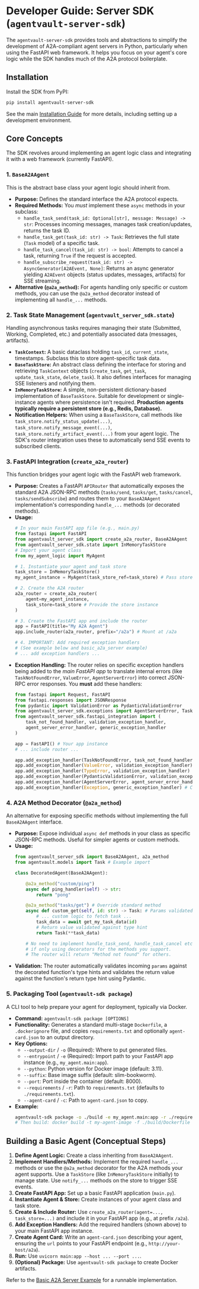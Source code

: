 # Developer Guide: Server SDK (`agentvault-server-sdk`)

The `agentvault-server-sdk` provides tools and abstractions to simplify the development of A2A-compliant agent servers in Python, particularly when using the FastAPI web framework. It helps you focus on your agent's core logic while the SDK handles much of the A2A protocol boilerplate.

## Installation

Install the SDK from PyPI:

```bash
pip install agentvault-server-sdk
```

See the main [Installation Guide](../installation.md) for more details, including setting up a development environment.

## Core Concepts

The SDK revolves around implementing an agent logic class and integrating it with a web framework (currently FastAPI).

### 1. `BaseA2AAgent`

This is the abstract base class your agent logic should inherit from.

*   **Purpose:** Defines the standard interface the A2A protocol expects.
*   **Required Methods:** You *must* implement these `async` methods in your subclass:
    *   `handle_task_send(task_id: Optional[str], message: Message) -> str`: Processes incoming messages, manages task creation/updates, returns the task ID.
    *   `handle_task_get(task_id: str) -> Task`: Retrieves the full state (`Task` model) of a specific task.
    *   `handle_task_cancel(task_id: str) -> bool`: Attempts to cancel a task, returning `True` if the request is accepted.
    *   `handle_subscribe_request(task_id: str) -> AsyncGenerator[A2AEvent, None]`: Returns an async generator yielding `A2AEvent` objects (status updates, messages, artifacts) for SSE streaming.
*   **Alternative (`@a2a_method`):** For agents handling only specific or custom methods, you can use the `@a2a_method` decorator instead of implementing all `handle_...` methods.

### 2. Task State Management (`agentvault_server_sdk.state`)

Handling asynchronous tasks requires managing their state (Submitted, Working, Completed, etc.) and potentially associated data (messages, artifacts).

*   **`TaskContext`:** A basic dataclass holding `task_id`, `current_state`, timestamps. Subclass this to store agent-specific task data.
*   **`BaseTaskStore`:** An abstract class defining the interface for storing and retrieving `TaskContext` objects (`create_task`, `get_task`, `update_task_state`, `delete_task`). It also defines interfaces for managing SSE listeners and notifying them.
*   **`InMemoryTaskStore`:** A simple, non-persistent dictionary-based implementation of `BaseTaskStore`. Suitable for development or single-instance agents where persistence isn't required. **Production agents typically require a persistent store (e.g., Redis, Database).**
*   **Notification Helpers:** When using a `BaseTaskStore`, call methods like `task_store.notify_status_update(...)`, `task_store.notify_message_event(...)`, `task_store.notify_artifact_event(...)` from your agent logic. The SDK's router integration uses these to automatically send SSE events to subscribed clients.

### 3. FastAPI Integration (`create_a2a_router`)

This function bridges your agent logic with the FastAPI web framework.

*   **Purpose:** Creates a FastAPI `APIRouter` that automatically exposes the standard A2A JSON-RPC methods (`tasks/send`, `tasks/get`, `tasks/cancel`, `tasks/sendSubscribe`) and routes them to your `BaseA2AAgent` implementation's corresponding `handle_...` methods (or decorated methods).
*   **Usage:**
    ```python
    # In your main FastAPI app file (e.g., main.py)
    from fastapi import FastAPI
    from agentvault_server_sdk import create_a2a_router, BaseA2AAgent
    from agentvault_server_sdk.state import InMemoryTaskStore
    # Import your agent class
    from my_agent_logic import MyAgent

    # 1. Instantiate your agent and task store
    task_store = InMemoryTaskStore()
    my_agent_instance = MyAgent(task_store_ref=task_store) # Pass store if needed

    # 2. Create the A2A router
    a2a_router = create_a2a_router(
        agent=my_agent_instance,
        task_store=task_store # Provide the store instance
    )

    # 3. Create the FastAPI app and include the router
    app = FastAPI(title="My A2A Agent")
    app.include_router(a2a_router, prefix="/a2a") # Mount at /a2a

    # 4. IMPORTANT: Add required exception handlers
    # (See example below and basic_a2a_server example)
    # ... add exception handlers ...
    ```
*   **Exception Handling:** The router relies on specific exception handlers being added to the *main FastAPI app* to translate internal errors (like `TaskNotFoundError`, `ValueError`, `AgentServerError`) into correct JSON-RPC error responses. You **must** add these handlers:
    ```python
    from fastapi import Request, FastAPI
    from fastapi.responses import JSONResponse
    from pydantic import ValidationError as PydanticValidationError
    from agentvault_server_sdk.exceptions import AgentServerError, TaskNotFoundError
    from agentvault_server_sdk.fastapi_integration import (
        task_not_found_handler, validation_exception_handler,
        agent_server_error_handler, generic_exception_handler
    )

    app = FastAPI() # Your app instance
    # ... include router ...

    app.add_exception_handler(TaskNotFoundError, task_not_found_handler)
    app.add_exception_handler(ValueError, validation_exception_handler)
    app.add_exception_handler(TypeError, validation_exception_handler)
    app.add_exception_handler(PydanticValidationError, validation_exception_handler)
    app.add_exception_handler(AgentServerError, agent_server_error_handler)
    app.add_exception_handler(Exception, generic_exception_handler) # Catch-all
    ```

### 4. A2A Method Decorator (`@a2a_method`)

An alternative for exposing specific methods without implementing the full `BaseA2AAgent` interface.

*   **Purpose:** Expose individual `async def` methods in your class as specific JSON-RPC methods. Useful for simpler agents or custom methods.
*   **Usage:**
    ```python
    from agentvault_server_sdk import BaseA2AAgent, a2a_method
    from agentvault.models import Task # Example import

    class DecoratedAgent(BaseA2AAgent):

        @a2a_method("custom/ping")
        async def ping_handler(self) -> str:
            return "pong"

        @a2a_method("tasks/get") # Override standard method
        async def custom_get(self, id: str) -> Task: # Params validated from type hints
            # ... custom logic to fetch task ...
            task_data = await get_my_task_data(id)
            # Return value validated against type hint
            return Task(**task_data)

        # No need to implement handle_task_send, handle_task_cancel etc.
        # if only using decorators for the methods you support.
        # The router will return "Method not found" for others.
    ```
*   **Validation:** The router automatically validates incoming `params` against the decorated function's type hints and validates the return value against the function's return type hint using Pydantic.

### 5. Packaging Tool (`agentvault-sdk package`)

A CLI tool to help prepare your agent for deployment, typically via Docker.

*   **Command:** `agentvault-sdk package [OPTIONS]`
*   **Functionality:** Generates a standard multi-stage `Dockerfile`, a `.dockerignore` file, and copies `requirements.txt` and optionally `agent-card.json` to an output directory.
*   **Key Options:**
    *   `--output-dir` / `-o` (Required): Where to put generated files.
    *   `--entrypoint` / `-e` (Required): Import path to your FastAPI app instance (e.g., `my_agent.main:app`).
    *   `--python`: Python version for Docker image (default: 3.11).
    *   `--suffix`: Base image suffix (default: slim-bookworm).
    *   `--port`: Port inside the container (default: 8000).
    *   `--requirements` / `-r`: Path to `requirements.txt` (defaults to `./requirements.txt`).
    *   `--agent-card` / `-c`: Path to `agent-card.json` to copy.
*   **Example:**
    ```bash
    agentvault-sdk package -o ./build -e my_agent.main:app -r ./requirements.txt -c ./agent-card.json
    # Then build: docker build -t my-agent-image -f ./build/Dockerfile .
    ```

## Building a Basic Agent (Conceptual Steps)

1.  **Define Agent Logic:** Create a class inheriting from `BaseA2AAgent`.
2.  **Implement Handlers/Methods:** Implement the required `handle_...` methods or use the `@a2a_method` decorator for the A2A methods your agent supports. Use a `TaskStore` (like `InMemoryTaskStore` initially) to manage state. Use `notify_...` methods on the store to trigger SSE events.
3.  **Create FastAPI App:** Set up a basic FastAPI application (`main.py`).
4.  **Instantiate Agent & Store:** Create instances of your agent class and task store.
5.  **Create & Include Router:** Use `create_a2a_router(agent=..., task_store=...)` and include it in your FastAPI app (e.g., at prefix `/a2a`).
6.  **Add Exception Handlers:** Add the required handlers (shown above) to your main FastAPI app instance.
7.  **Create Agent Card:** Write an `agent-card.json` describing your agent, ensuring the `url` points to your FastAPI endpoint (e.g., `http://your-host/a2a`).
8.  **Run:** Use `uvicorn main:app --host ... --port ...`.
9.  **(Optional) Package:** Use `agentvault-sdk package` to create Docker artifacts.

Refer to the [Basic A2A Server Example](../../examples/basic_a2a_server/) for a runnable implementation.
